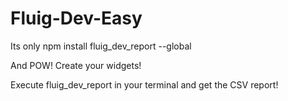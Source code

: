 # Fluig-Dev-Easy


Its only  npm install fluig_dev_report --global

And POW! Create your widgets!

Execute fluig_dev_report in your terminal and get the CSV report!
